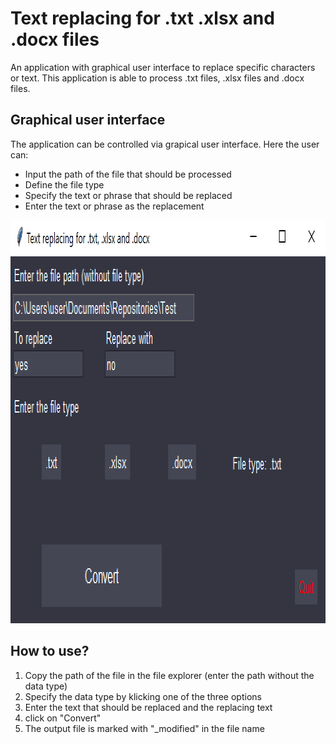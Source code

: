 # Text replacing for .txt .xlsx and .docx files 
An application with graphical user interface to replace specific characters or text. This application is able to process .txt files, .xlsx files and .docx files. 

## Graphical user interface
The application can be controlled via grapical user interface. Here the user can: 

- Input the path of the file that should be processed 
- Define the file type 
- Specify the text or phrase that should be replaced 
- Enter the text or phrase as the replacement 

<img src="Graphical_user_interface.png" alt="Graphical User Interface" width="995" height="645">

## How to use?

1) Copy the path of the file in the file explorer (enter the path without the data type)
2) Specify the data type by klicking one of the three options 
3) Enter the text that should be replaced and the replacing text 
4) click on "Convert" 
5) The output file is marked with "_modified" in the file name 



